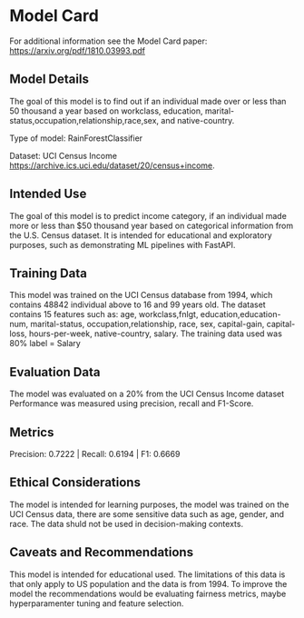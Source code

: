 # Model Card

For additional information see the Model Card paper: https://arxiv.org/pdf/1810.03993.pdf

## Model Details

The goal of this model is to find out if an individual made over or less than 50 thousand a year based on workclass, education, marital-status,occupation,relationship,race,sex, and native-country.

Type of model: RainForestClassifier 

Dataset: UCI Census Income
https://archive.ics.uci.edu/dataset/20/census+income.

## Intended Use

The goal of this model is  to predict income category, if an individual made more or less than $50 thousand year based on categorical information from the U.S. Census dataset. It is intended for educational and exploratory purposes, such as demonstrating  ML pipelines with FastAPI.

## Training Data

This model was trained on the UCI Census database from 1994, which contains 48842 individual above to 16 and 99 years old. The dataset contains 15 features such as: age, workclass,fnlgt, education,education-num, marital-status, occupation,relationship, race, sex, capital-gain, capital-loss, hours-per-week, native-country, salary. 
The training data used was 80%
label = Salary


## Evaluation Data

The model was evaluated on a 20% from the UCI Census Income dataset
Performance was measured using precision, recall and F1-Score.

## Metrics

Precision: 0.7222 | Recall: 0.6194 | F1: 0.6669

## Ethical Considerations

The model is intended for learning purposes, the model was trained on the UCI Census data, there are some sensitive data such as age, gender, and race. The data shuld not be used in decision-making contexts. 

## Caveats and Recommendations

This model is intended for educational used. 
The limitations of this data is that only apply to US population and the data is from 1994. 
To improve the model the recommendations would be evaluating fairness metrics, maybe hyperparamenter tuning and feature selection. 


